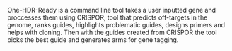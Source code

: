 One-HDR-Ready is a command line tool takes a user inputted gene and proccesses them using CRISPOR, tool that predicts off-targets in the genome, ranks guides, highlights problematic guides, designs primers and helps with cloning. Then with the guides created from CRISPOR the tool picks the best guide and generates arms for gene tagging.
